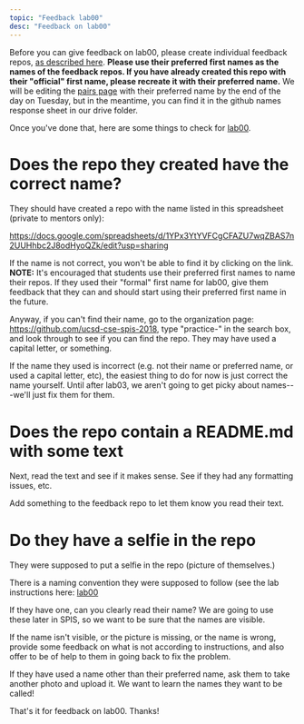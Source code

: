 ```yaml
---
topic: "Feedback lab00"
desc: "Feedback on lab00"
---
```


Before you can give feedback on lab00, please create individual feedback repos, [as described here](/mentor/feedback-repo/).  **Please use their preferred first names as the names of the feedback repos.  If you have already created this repo with their "official" first name, please recreate it with their preferred name.**  We will be editing the [pairs page](/info/pairs/) with their preferred name by the end of the day on Tuesday, but in the meantime, you can find it in the github names response sheet in our drive folder. 

Once you've done that, here are some things to check for [lab00](/lab/lab00/).

# Does the repo they created have the correct name?

They should have created a repo with the name listed in this spreadsheet (private to mentors only):

<https://docs.google.com/spreadsheets/d/1YPx3YtYVFCgCFAZU7wqZBAS7n2UUHhbc2J8odHyoQZk/edit?usp=sharing>

If the name is not correct, you won't be able to find it by clicking on the link.  **NOTE:** It's encouraged that students use their preferred first names to name their repos.  If they used their "formal" first name for lab00, give them feedback that they can and should start using their preferred first name in the future.

Anyway, if you can't find their name, go to the organization page: <https://github.com/ucsd-cse-spis-2018>, type "practice-" in the search box, and look through to see if you can find the repo.  They may have used a capital letter, or something.

If the name they used is incorrect (e.g. not their name or preferred name, or used a capital letter, etc), the easiest thing to do for now is just correct the name yourself.  Until after lab03, we aren't going to get picky about names---we'll just fix them for them.

# Does the repo contain a README.md with some text

Next, read the text and see if it makes sense.  See if they had any formatting issues, etc.

Add something to the feedback repo to let them know you read their text.

# Do they have a selfie in the repo

They were supposed to put a selfie in the repo (picture of themselves.)

There is a naming convention they were supposed to follow (see the lab instructions here: [lab00](/lab/lab00)

If they have one, can you clearly read their name?  We are going to use these later in SPIS, so we want to be sure that the names are visible.

If the name isn't visible, or the picture is missing, or the name is wrong, provide some feedback on what is not according to instructions, and also offer to be of help to them in going back to fix the problem.

If they have used a name other than their preferred name, ask them to take another photo and upload it.  We want to learn the names they want to be called!

That's it for feedback on lab00.  Thanks!
